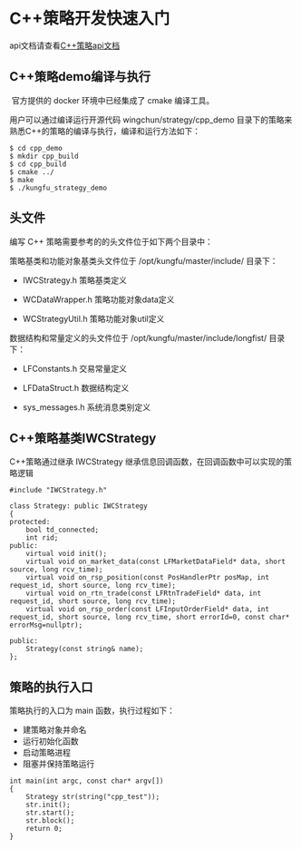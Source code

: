# C++策略开发快速入门


api文档请查看[C++策略api文档](cpp_strategy_document_cn.md)

## C++策略demo编译与执行

  官方提供的 docker 环境中已经集成了 cmake 编译工具。
 
  用户可以通过编译运行开源代码 wingchun/strategy/cpp_demo 目录下的策略来熟悉C++的策略的编译与执行，编译和运行方法如下：
 
 ```
 $ cd cpp_demo
 $ mkdir cpp_build
 $ cd cpp_build
 $ cmake ../
 $ make
 $ ./kungfu_strategy_demo
 ``` 
 
##  头文件

 编写 C++ 策略需要参考的的头文件位于如下两个目录中：
 
 策略基类和功能对象基类头文件位于 /opt/kungfu/master/include/ 目录下：
 
* IWCStrategy.h 策略基类定义
 
* WCDataWrapper.h 策略功能对象data定义
 
* WCStrategyUtil.h 策略功能对象util定义
 
 数据结构和常量定义的头文件位于 /opt/kungfu/master/include/longfist/ 目录下：
 
* LFConstants.h 交易常量定义
 
* LFDataStruct.h 数据结构定义
 
* sys_messages.h 系统消息类别定义
  
## C++策略基类IWCStrategy

C++策略通过继承 IWCStrategy 继承信息回调函数，在回调函数中可以实现的策略逻辑

```
#include "IWCStrategy.h"

class Strategy: public IWCStrategy
{
protected:
    bool td_connected;
    int rid;
public:
    virtual void init();
    virtual void on_market_data(const LFMarketDataField* data, short source, long rcv_time);
    virtual void on_rsp_position(const PosHandlerPtr posMap, int request_id, short source, long rcv_time);
    virtual void on_rtn_trade(const LFRtnTradeField* data, int request_id, short source, long rcv_time);
    virtual void on_rsp_order(const LFInputOrderField* data, int request_id, short source, long rcv_time, short errorId=0, const char* errorMsg=nullptr);

public:
    Strategy(const string& name);
};
```

## 策略的执行入口

策略执行的入口为 main 函数，执行过程如下：

* 建策略对象并命名
* 运行初始化函数
* 启动策略进程
* 阻塞并保持策略运行

```
int main(int argc, const char* argv[])
{
    Strategy str(string("cpp_test"));
    str.init();
    str.start();
    str.block();
    return 0;
}
```